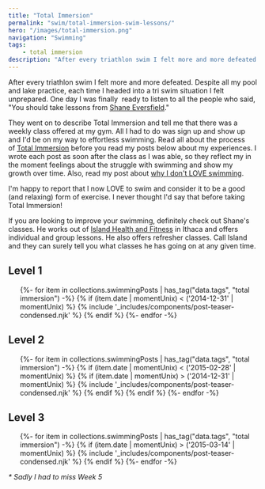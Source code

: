 ```yaml
---
title: "Total Immersion"
permalink: "swim/total-immersion-swim-lessons/"
hero: "/images/total-immersion.png"
navigation: "Swimming"
tags:
    - total immersion
description: "After every triathlon swim I felt more and more defeated. Despite all my pool and lake practice, each time I headed into a tri swim situation I felt unprepared. One day I was finally  ready to listen to all the people who said, 'You should take lessons from Shane Eversfield.'"
---
```


After every triathlon swim I felt more and more defeated. Despite all my pool and lake practice, each time I headed into a tri swim situation I felt unprepared. One day I was finally  ready to listen to all the people who said, "You should take lessons from [Shane Eversfield](https://kaizen-durance.com/zenmans-bio/)."

They went on to describe Total Immersion and tell me that there was a weekly class offered at my gym. All I had to do was sign up and show up and I'd be on my way to effortless swimming. Read all about the process of [Total Immersion](http://www.totalimmersion.net/about) before you read my posts below about my experiences. I wrote each post as soon after the class as I was able, so they reflect my in the moment feelings about the struggle with swimming and show my growth over time. Also, read my post about [why I don't LOVE swimming](/swim/why-i-dont-love-swimming/).

I'm happy to report that I now LOVE to swim and consider it to be a good (and relaxing) form of exercise. I never thought I'd say that before taking Total Immersion!

If you are looking to improve your swimming, definitely check out Shane's classes. He works out of [Island Health and Fitness](http://www.islandhealthfitness.com/) in Ithaca and offers individual and group lessons. He also offers refresher classes. Call Island and they can surely tell you what classes he has going on at any given time.

## Level 1

<ul class="post-list">
  {%- for item in collections.swimmingPosts | has_tag("data.tags", "total immersion") -%}
  {% if (item.date | momentUnix) < ('2014-12-31' | momentUnix) %}
  {% include '_includes/components/post-teaser-condensed.njk' %}
  {% endif %}
  {%- endfor -%}
</ul>

## Level 2

<ul class="post-list">
  {%- for item in collections.swimmingPosts | has_tag("data.tags", "total immersion") -%}
  {% if (item.date | momentUnix) < ('2015-02-28' | momentUnix) %}
  {% if (item.date | momentUnix) > ('2014-12-31' | momentUnix) %}
  {% include '_includes/components/post-teaser-condensed.njk' %}
  {% endif %}
  {% endif %}
  {%- endfor -%}
</ul>

## Level 3

<ul class="post-list">
  {%- for item in collections.swimmingPosts | has_tag("data.tags", "total immersion") -%}
  {% if (item.date | momentUnix) > ('2015-03-14' | momentUnix) %}
  {% include '_includes/components/post-teaser-condensed.njk' %}
  {% endif %}
  {%- endfor -%}
</ul>

_* Sadly I had to miss Week 5_